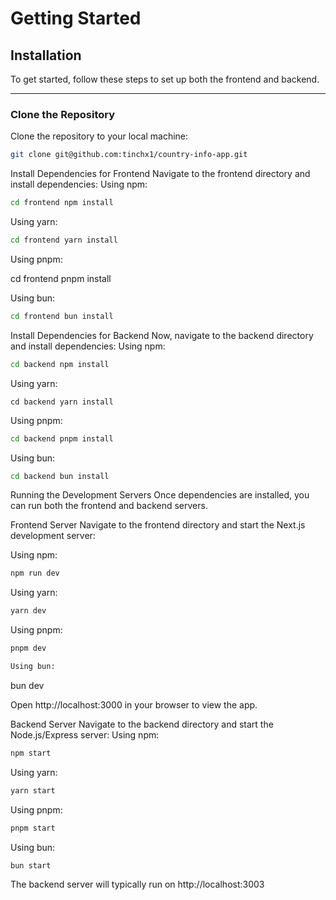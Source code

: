 # Getting Started

## Installation

To get started, follow these steps to set up both the frontend and backend.

---

### Clone the Repository

Clone the repository to your local machine:

```bash
git clone git@github.com:tinchx1/country-info-app.git
```
Install Dependencies for Frontend Navigate to the frontend directory and install dependencies:
Using npm:
```bash
cd frontend npm install
```

Using yarn:
```bash
cd frontend yarn install
```

Using pnpm:

cd frontend pnpm install

Using bun:
```bash
cd frontend bun install
```

Install Dependencies for Backend Now, navigate to the backend directory and install dependencies:
Using npm:
```bash
cd backend npm install
```

Using yarn:
```
cd backend yarn install
```

Using pnpm:
```bash
cd backend pnpm install
```

Using bun:
```bash
cd backend bun install
```

Running the Development Servers Once dependencies are installed, you can run both the frontend and backend servers.

Frontend Server Navigate to the frontend directory and start the Next.js development server:

Using npm:
```bash
npm run dev
```

Using yarn:
```bash
yarn dev
```
Using pnpm:
```bash
pnpm dev
```
```bash
Using bun:
```

bun dev

Open http://localhost:3000 in your browser to view the app.

Backend Server Navigate to the backend directory and start the Node.js/Express server:
Using npm:

```bash
npm start
```

Using yarn:
```bash
yarn start
```

Using pnpm:
```bash
pnpm start
```

Using bun:
```bash
bun start
```

The backend server will typically run on http://localhost:3003

